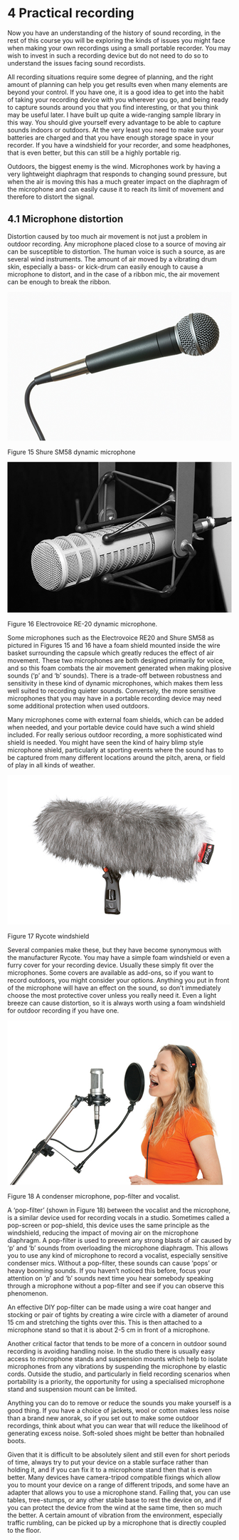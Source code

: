 # 4 Practical recording


Now you have an understanding of the history of sound recording, in the rest of this course you will be exploring the kinds of issues you might face when making your own recordings using a small portable recorder. You may wish to invest in such a recording device but do not need to do so to understand the issues facing sound recordists.

All recording situations require some degree of planning, and the right amount of planning can help you get results even when many elements are beyond your control. If you have one, it is a good idea to get into the habit of taking your recording device with you wherever you go, and being ready to capture sounds around you that you find interesting, or that you think may be useful later. I have built up quite a wide-ranging sample library in this way. You should give yourself every advantage to be able to capture sounds indoors or outdoors. At the very least you need to make sure your batteries are charged and that you have enough storage space in your recorder. If you have a windshield for your recorder, and some headphones, that is even better, but this can still be a highly portable rig.

Outdoors, the biggest enemy is the wind. Microphones work by having a very lightweight diaphragm that responds to changing sound pressure, but when the air is moving this has a much greater impact on the diaphragm of the microphone and can easily cause it to reach its limit of movement and therefore to distort the signal.


## 4.1 Microphone distortion


Distortion caused by too much air movement is not just a problem in outdoor recording. Any microphone placed close to a source of moving air can be susceptible to distortion. The human voice is such a source, as are several wind instruments. The amount of air moved by a vibrating drum skin, especially a bass- or kick-drum can easily enough to cause a microphone to distort, and in the case of a ribbon mic, the air movement can be enough to break the ribbon.


![figure images/a232_1_f15.tif.jpg](images/a232_1_f15.tif.jpg)


Figure 15 Shure SM58 dynamic microphone



![figure images/a232_1_f16.tif.jpg](images/a232_1_f16.tif.jpg)


Figure 16 Electrovoice RE-20 dynamic microphone.


Some microphones such as the Electrovoice RE20 and Shure SM58 as pictured in Figures 15 and 16 have a foam shield mounted inside the wire basket surrounding the capsule which greatly reduces the effect of air movement. These two microphones are both designed primarily for voice, and so this foam combats the air movement generated when making plosive sounds (‘p’ and ‘b’ sounds). There is a trade-off between robustness and sensitivity in these kind of dynamic microphones, which makes them less well suited to recording quieter sounds. Conversely, the more sensitive microphones that you may have in a portable recording device may need some additional protection when used outdoors.

Many microphones come with external foam shields, which can be added when needed, and your portable device could have such a wind shield included. For really serious outdoor recording, a more sophisticated wind shield is needed. You might have seen the kind of hairy blimp style microphone shield, particularly at sporting events where the sound has to be captured from many different locations around the pitch, arena, or field of play in all kinds of weather.


![figure images/a232_1_f17.tif.jpg](images/a232_1_f17.tif.jpg)


Figure 17 Rycote windshield


Several companies make these, but they have become synonymous with the manufacturer Rycote. You may have a simple foam windshield or even a furry cover for your recording device. Usually these simply fit over the microphones. Some covers are available as add-ons, so if you want to record outdoors, you might consider your options. Anything you put in front of the microphone will have an effect on the sound, so don’t immediately choose the most protective cover unless you really need it. Even a light breeze can cause distortion, so it is always worth using a foam windshield for outdoor recording if you have one.


![figure images/a232_1_f18.tif.jpg](images/a232_1_f18.tif.jpg)


Figure 18 A condenser microphone, pop-filter and vocalist. 


A ‘pop-filter’ (shown in Figure 18) between the vocalist and the microphone, is a similar device used for recording vocals in a studio. Sometimes called a pop-screen or pop-shield, this device uses the same principle as the windshield, reducing the impact of moving air on the microphone diaphragm. A pop-filter is used to prevent any strong blasts of air caused by ‘p’ and ‘b’ sounds from overloading the microphone diaphragm. This allows you to use any kind of microphone to record a vocalist, especially sensitive condenser mics. Without a pop-filter, these sounds can cause ‘pops’ or heavy booming sounds. If you haven’t noticed this before, focus your attention on ‘p’ and ‘b’ sounds next time you hear somebody speaking through a microphone without a pop-filter and see if you can observe this phenomenon. 

An effective DIY pop-filter can be made using a wire coat hanger and stocking or pair of tights by creating a wire circle with a diameter of around 15 cm and stretching the tights over this. This is then attached to a microphone stand so that it is about 2-5 cm in front of a microphone. 

Another critical factor that tends to be more of a concern in outdoor sound recording is avoiding handling noise. In the studio there is usually easy access to microphone stands and suspension mounts which help to isolate microphones from any vibrations by suspending the microphone by elastic cords. Outside the studio, and particularly in field recording scenarios when portability is a priority, the opportunity for using a specialised microphone stand and suspension mount can be limited. 

Anything you can do to remove or reduce the sounds you make yourself is a good thing. If you have a choice of jackets, wool or cotton makes less noise than a brand new anorak, so if you set out to make some outdoor recordings, think about what you can wear that will reduce the likelihood of generating excess noise. Soft-soled shoes might be better than hobnailed boots.

Given that it is difficult to be absolutely silent and still even for short periods of time, always try to put your device on a stable surface rather than holding it, and if you can fix it to a microphone stand then that is even better. Many devices have camera-tripod compatible fixings which allow you to mount your device on a range of different tripods, and some have an adapter that allows you to use a microphone stand. Failing that, you can use tables, tree-stumps, or any other stable base to rest the device on, and if you can protect the device from the wind at the same time, then so much the better. A certain amount of vibration from the environment, especially traffic rumbling, can be picked up by a microphone that is directly coupled to the floor.

